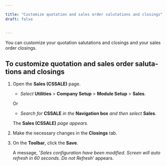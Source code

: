 ```yaml
---

title: "Customize quotation and sales order salutations and closings"
draft: false


---
```


You can customize your quotation salutations and closings and your sales order closings.

## To customize quotation and sales order saluta- tions and closings

1.  Open the **Sales (CSSALE)** page.
    
    -  *Select* **Utilities** > **Company Setup** > **Module Setup** > **Sales**.

    Or

    -  *Search for* **CSSALE** *in the* **Navigation box** *and then select* **Sales**. 
    
    The **Sales (CSSALE)** *page appears.*

2.  Make the necessary changes in the **Closings** tab.

3.  On the **Toolbar**, click the **Save**.

    A message, '*Sales configuration have been modified. Screen will auto refresh in 60 seconds. Do not Refresh*' appears.